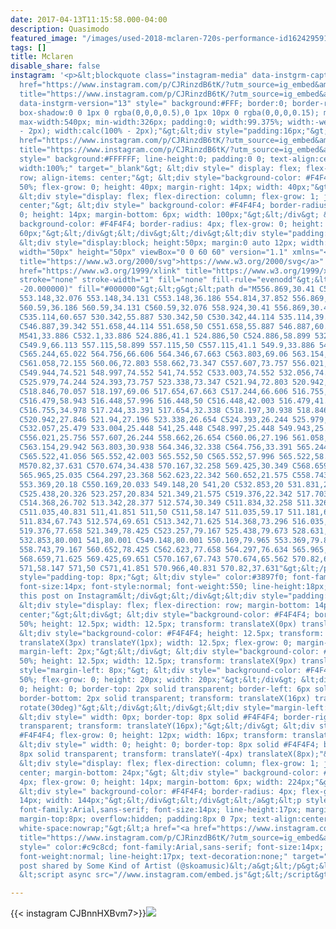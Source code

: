 ```yaml
---
date: 2017-04-13T11:15:58.000-04:00
description: Quasimodo
featured_image: "/images/used-2018-mclaren-720s-performance-id1624295919-ahr0cdovl2mxmtflntu1mwqzmtdinjgwmtczlthhndzhymjhzjlmogrimjyxndgwmdkwmzyzzdjkymjjlniymc5jzjeucmfja2nkbi5jb20vdxbsb2fkcy9wag90b3mvnjuzlziwmtgtmtitmdmvzwy3mjdlyzgynjc.jpg"
tags: []
title: Mclaren
disable_share: false
instagram: '<p>&lt;blockquote class="instagram-media" data-instgrm-captioned data-instgrm-permalink="<a
  href="https://www.instagram.com/p/CJRinzdB6tK/?utm_source=ig_embed&amp;amp;utm_campaign=loading"
  title="https://www.instagram.com/p/CJRinzdB6tK/?utm_source=ig_embed&amp;amp;utm_campaign=loading">https://www.instagram.com/p/CJRinzdB6tK/?utm_source=ig_embed&amp;amp;utm_campaign=loading</a>"
  data-instgrm-version="13" style=" background:#FFF; border:0; border-radius:3px;
  box-shadow:0 0 1px 0 rgba(0,0,0,0.5),0 1px 10px 0 rgba(0,0,0,0.15); margin: 1px;
  max-width:540px; min-width:326px; padding:0; width:99.375%; width:-webkit-calc(100%
  - 2px); width:calc(100% - 2px);"&gt;&lt;div style="padding:16px;"&gt; &lt;a href="<a
  href="https://www.instagram.com/p/CJRinzdB6tK/?utm_source=ig_embed&amp;amp;utm_campaign=loading"
  title="https://www.instagram.com/p/CJRinzdB6tK/?utm_source=ig_embed&amp;amp;utm_campaign=loading">https://www.instagram.com/p/CJRinzdB6tK/?utm_source=ig_embed&amp;amp;utm_campaign=loading</a>"
  style=" background:#FFFFFF; line-height:0; padding:0 0; text-align:center; text-decoration:none;
  width:100%;" target="_blank"&gt; &lt;div style=" display: flex; flex-direction:
  row; align-items: center;"&gt; &lt;div style="background-color: #F4F4F4; border-radius:
  50%; flex-grow: 0; height: 40px; margin-right: 14px; width: 40px;"&gt;&lt;/div&gt;
  &lt;div style="display: flex; flex-direction: column; flex-grow: 1; justify-content:
  center;"&gt; &lt;div style=" background-color: #F4F4F4; border-radius: 4px; flex-grow:
  0; height: 14px; margin-bottom: 6px; width: 100px;"&gt;&lt;/div&gt; &lt;div style="
  background-color: #F4F4F4; border-radius: 4px; flex-grow: 0; height: 14px; width:
  60px;"&gt;&lt;/div&gt;&lt;/div&gt;&lt;/div&gt;&lt;div style="padding: 19% 0;"&gt;&lt;/div&gt;
  &lt;div style="display:block; height:50px; margin:0 auto 12px; width:50px;"&gt;&lt;svg
  width="50px" height="50px" viewBox="0 0 60 60" version="1.1" xmlns="<a href="https://www.w3.org/2000/svg"
  title="https://www.w3.org/2000/svg">https://www.w3.org/2000/svg</a>" xmlns:xlink="<a
  href="https://www.w3.org/1999/xlink" title="https://www.w3.org/1999/xlink">https://www.w3.org/1999/xlink</a>"&gt;&lt;g
  stroke="none" stroke-width="1" fill="none" fill-rule="evenodd"&gt;&lt;g transform="translate(-511.000000,
  -20.000000)" fill="#000000"&gt;&lt;g&gt;&lt;path d="M556.869,30.41 C554.814,30.41
  553.148,32.076 553.148,34.131 C553.148,36.186 554.814,37.852 556.869,37.852 C558.924,37.852
  560.59,36.186 560.59,34.131 C560.59,32.076 558.924,30.41 556.869,30.41 M541,60.657
  C535.114,60.657 530.342,55.887 530.342,50 C530.342,44.114 535.114,39.342 541,39.342
  C546.887,39.342 551.658,44.114 551.658,50 C551.658,55.887 546.887,60.657 541,60.657
  M541,33.886 C532.1,33.886 524.886,41.1 524.886,50 C524.886,58.899 532.1,66.113 541,66.113
  C549.9,66.113 557.115,58.899 557.115,50 C557.115,41.1 549.9,33.886 541,33.886 M565.378,62.101
  C565.244,65.022 564.756,66.606 564.346,67.663 C563.803,69.06 563.154,70.057 562.106,71.106
  C561.058,72.155 560.06,72.803 558.662,73.347 C557.607,73.757 556.021,74.244 553.102,74.378
  C549.944,74.521 548.997,74.552 541,74.552 C533.003,74.552 532.056,74.521 528.898,74.378
  C525.979,74.244 524.393,73.757 523.338,73.347 C521.94,72.803 520.942,72.155 519.894,71.106
  C518.846,70.057 518.197,69.06 517.654,67.663 C517.244,66.606 516.755,65.022 516.623,62.101
  C516.479,58.943 516.448,57.996 516.448,50 C516.448,42.003 516.479,41.056 516.623,37.899
  C516.755,34.978 517.244,33.391 517.654,32.338 C518.197,30.938 518.846,29.942 519.894,28.894
  C520.942,27.846 521.94,27.196 523.338,26.654 C524.393,26.244 525.979,25.756 528.898,25.623
  C532.057,25.479 533.004,25.448 541,25.448 C548.997,25.448 549.943,25.479 553.102,25.623
  C556.021,25.756 557.607,26.244 558.662,26.654 C560.06,27.196 561.058,27.846 562.106,28.894
  C563.154,29.942 563.803,30.938 564.346,32.338 C564.756,33.391 565.244,34.978 565.378,37.899
  C565.522,41.056 565.552,42.003 565.552,50 C565.552,57.996 565.522,58.943 565.378,62.101
  M570.82,37.631 C570.674,34.438 570.167,32.258 569.425,30.349 C568.659,28.377 567.633,26.702
  565.965,25.035 C564.297,23.368 562.623,22.342 560.652,21.575 C558.743,20.834 556.562,20.326
  553.369,20.18 C550.169,20.033 549.148,20 541,20 C532.853,20 531.831,20.033 528.631,20.18
  C525.438,20.326 523.257,20.834 521.349,21.575 C519.376,22.342 517.703,23.368 516.035,25.035
  C514.368,26.702 513.342,28.377 512.574,30.349 C511.834,32.258 511.326,34.438 511.181,37.631
  C511.035,40.831 511,41.851 511,50 C511,58.147 511.035,59.17 511.181,62.369 C511.326,65.562
  511.834,67.743 512.574,69.651 C513.342,71.625 514.368,73.296 516.035,74.965 C517.703,76.634
  519.376,77.658 521.349,78.425 C523.257,79.167 525.438,79.673 528.631,79.82 C531.831,79.965
  532.853,80.001 541,80.001 C549.148,80.001 550.169,79.965 553.369,79.82 C556.562,79.673
  558.743,79.167 560.652,78.425 C562.623,77.658 564.297,76.634 565.965,74.965 C567.633,73.296
  568.659,71.625 569.425,69.651 C570.167,67.743 570.674,65.562 570.82,62.369 C570.966,59.17
  571,58.147 571,50 C571,41.851 570.966,40.831 570.82,37.631"&gt;&lt;/path&gt;&lt;/g&gt;&lt;/g&gt;&lt;/g&gt;&lt;/svg&gt;&lt;/div&gt;&lt;div
  style="padding-top: 8px;"&gt; &lt;div style=" color:#3897f0; font-family:Arial,sans-serif;
  font-size:14px; font-style:normal; font-weight:550; line-height:18px;"&gt; View
  this post on Instagram&lt;/div&gt;&lt;/div&gt;&lt;div style="padding: 12.5% 0;"&gt;&lt;/div&gt;
  &lt;div style="display: flex; flex-direction: row; margin-bottom: 14px; align-items:
  center;"&gt;&lt;div&gt; &lt;div style="background-color: #F4F4F4; border-radius:
  50%; height: 12.5px; width: 12.5px; transform: translateX(0px) translateY(7px);"&gt;&lt;/div&gt;
  &lt;div style="background-color: #F4F4F4; height: 12.5px; transform: rotate(-45deg)
  translateX(3px) translateY(1px); width: 12.5px; flex-grow: 0; margin-right: 14px;
  margin-left: 2px;"&gt;&lt;/div&gt; &lt;div style="background-color: #F4F4F4; border-radius:
  50%; height: 12.5px; width: 12.5px; transform: translateX(9px) translateY(-18px);"&gt;&lt;/div&gt;&lt;/div&gt;&lt;div
  style="margin-left: 8px;"&gt; &lt;div style=" background-color: #F4F4F4; border-radius:
  50%; flex-grow: 0; height: 20px; width: 20px;"&gt;&lt;/div&gt; &lt;div style=" width:
  0; height: 0; border-top: 2px solid transparent; border-left: 6px solid #f4f4f4;
  border-bottom: 2px solid transparent; transform: translateX(16px) translateY(-4px)
  rotate(30deg)"&gt;&lt;/div&gt;&lt;/div&gt;&lt;div style="margin-left: auto;"&gt;
  &lt;div style=" width: 0px; border-top: 8px solid #F4F4F4; border-right: 8px solid
  transparent; transform: translateY(16px);"&gt;&lt;/div&gt; &lt;div style=" background-color:
  #F4F4F4; flex-grow: 0; height: 12px; width: 16px; transform: translateY(-4px);"&gt;&lt;/div&gt;
  &lt;div style=" width: 0; height: 0; border-top: 8px solid #F4F4F4; border-left:
  8px solid transparent; transform: translateY(-4px) translateX(8px);"&gt;&lt;/div&gt;&lt;/div&gt;&lt;/div&gt;
  &lt;div style="display: flex; flex-direction: column; flex-grow: 1; justify-content:
  center; margin-bottom: 24px;"&gt; &lt;div style=" background-color: #F4F4F4; border-radius:
  4px; flex-grow: 0; height: 14px; margin-bottom: 6px; width: 224px;"&gt;&lt;/div&gt;
  &lt;div style=" background-color: #F4F4F4; border-radius: 4px; flex-grow: 0; height:
  14px; width: 144px;"&gt;&lt;/div&gt;&lt;/div&gt;&lt;/a&gt;&lt;p style=" color:#c9c8cd;
  font-family:Arial,sans-serif; font-size:14px; line-height:17px; margin-bottom:0;
  margin-top:8px; overflow:hidden; padding:8px 0 7px; text-align:center; text-overflow:ellipsis;
  white-space:nowrap;"&gt;&lt;a href="<a href="https://www.instagram.com/p/CJRinzdB6tK/?utm_source=ig_embed&amp;amp;utm_campaign=loading"
  title="https://www.instagram.com/p/CJRinzdB6tK/?utm_source=ig_embed&amp;amp;utm_campaign=loading">https://www.instagram.com/p/CJRinzdB6tK/?utm_source=ig_embed&amp;amp;utm_campaign=loading</a>"
  style=" color:#c9c8cd; font-family:Arial,sans-serif; font-size:14px; font-style:normal;
  font-weight:normal; line-height:17px; text-decoration:none;" target="_blank"&gt;A
  post shared by Some Kind of Artist (@skoamusic)&lt;/a&gt;&lt;/p&gt;&lt;/div&gt;&lt;/blockquote&gt;
  &lt;script async src="//www.instagram.com/embed.js"&gt;&lt;/script&gt;</p>'

---
```

{{< instagram CJBnnHXBvm7>}}![](/images/used-2018-mclaren-720s-performance-id1624295919-ahr0cdovl2mxmtflntu1mwqzmtdinjgwmtczlthhndzhymjhzjlmogrimjyxndgwmdkwmzyzzdjkymjjlniymc5jzjeucmfja2nkbi5jb20vdxbsb2fkcy9wag90b3mvnjuzlziwmtgtmtitmdmvzwy3mjdlyzgynjc.jpg)